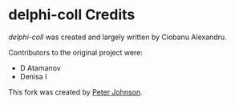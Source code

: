 # delphi-coll Credits

*delphi-coll* was created and largely written by Ciobanu Alexandru.

Contributors to the original project were:

* D Atamanov
* Denisa I

This fork was created by [Peter Johnson](http://en.gravatar.com/delphidabbler).
